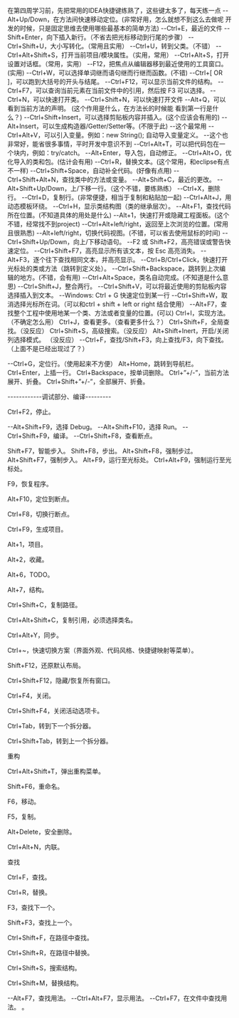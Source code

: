 在第四周学习前，先把常用的IDEA快捷键练熟了，这些键太多了，每天练一点
--Alt+Up/Down，在方法间快速移动定位。(非常好用，怎么就想不到这么去做呢
开发的时候，只是固定思维去使用哪些最基本的简单方法)
--Ctrl+E，最近的文件
--Shift+Enter，向下插入新行。（不省去把光标移动到行尾的步骤）
--Ctrl+Shift+U，大小写转化。（常用且实用）
--Ctrl+U，转到父类。（不错）
--Ctrl+Alt+Shift+S，打开当前项目/模块属性。（实用，常用） 
--Ctrl+Alt+S，打开设置对话框。（常用，实用）
--F12，把焦点从编辑器移到最近使用的工具窗口。(实用)
--Ctrl+W，可以选择单词继而语句继而行继而函数。(不错)
--Ctrl+[ OR ]，可以跑到大括号的开头与结尾。
--Ctrl+F12，可以显示当前文件的结构。
--Ctrl+F7，可以查询当前元素在当前文件中的引用，然后按 F3 可以选择。
--Ctrl+N，可以快速打开类。
--Ctrl+Shift+N，可以快速打开文件
--Alt+Q，可以看到当前方法的声明。 (这个作用是什么，在方法长的时候能
看到第一行是什么？)
--Ctrl+Shift+Insert，可以选择剪贴板内容并插入。(这个应该会有用的)
--Alt+Insert，可以生成构造器/Getter/Setter等。(不限于此)
--这个最常用
--Ctrl+Alt+V，可以引入变量。例如：new String(); 自动导入变量定义。
--这个也非常好，能省很多事情，平时开发中意识不到
--Ctrl+Alt+T，可以把代码包在一个块内，例如：try/catch。
--Alt+Enter，导入包，自动修正。
--Ctrl+Alt+O，优化导入的类和包。(估计会有用)
--Ctrl+R，替换文本。(这个常用，和eclipse有点不一样)
--Ctrl+Shift+Space，自动补全代码。(好像有点用)
--Ctrl+Shift+Alt+N，查找类中的方法或变量。
--Alt+Shift+C，最近的更改。
--Alt+Shift+Up/Down，上/下移一行。（这个不错，要练熟练）
--Ctrl+X，删除行。
--Ctrl+D，复制行。(非常便捷，相当于复制和粘贴加一起)
--Ctrl+Alt+J，用动态模板环绕。
--Ctrl+H，显示类结构图（类的继承层次）。
--Alt+F1，查找代码所在位置。(不知道具体的用处是什么)
--Alt+1，快速打开或隐藏工程面板。(这个不错，经常找不到project)
--Ctrl+Alt+left/right，返回至上次浏览的位置。(常用且很熟悉)
--Alt+left/right，切换代码视图。(不错，可以省去使用鼠标的时间)
--Ctrl+Shift+Up/Down，向上/下移动语句。
--F2 或 Shift+F2，高亮错误或警告快速定位。
--Ctrl+Shift+F7，高亮显示所有该文本，按 Esc 高亮消失。
--Alt+F3，逐个往下查找相同文本，并高亮显示。
--Ctrl+B/Ctrl+Click，快速打开光标处的类或方法（跳转到定义处）。
--Ctrl+Shift+Backspace，跳转到上次编辑的地方。(不错，会有用)
--Ctrl+Alt+Space，类名自动完成。(不知道是什么意思)
--Ctrl+Shift+J，整合两行。
--Ctrl+Shift+V，可以将最近使用的剪贴板内容选择插入到文本。
--Windows: Ctrl + G  快速定位到某一行
--Ctrl+Shift+W，取消选择光标所在词。（可以和ctrl + shift + left or right 结合使用）
--Alt+F7，查找整个工程中使用地某一个类、方法或者变量的位置。(可以)
Ctrl+I，实现方法。（不确定怎么用）
Ctrl+J，查看更多。（查看更多什么？）
Ctrl+Shift+F，全局查找。（没反应）
Ctrl+Shift+S，高级搜索。（没反应）
Alt+Shift+Inert，开启/关闭列选择模式。 （没反应）
--Ctrl+F，查找/Shift+F3，向上查找/F3，向下查找。（上面不是已经出现过了？）


--Ctrl+G，定位行。（使用起来不方便）
Alt+Home，跳转到导航栏。
Ctrl+Enter，上插一行。
Ctrl+Backspace，按单词删除。
Ctrl+”+/-”，当前方法展开、折叠。
Ctrl+Shift+”+/-”，全部展开、折叠。

------------调试部分、编译---------

Ctrl+F2，停止。

--Alt+Shift+F9，选择 Debug。
--Alt+Shift+F10，选择 Run。
--Ctrl+Shift+F9，编译。
--Ctrl+Shift+F8，查看断点。

Shift+F7，智能步入。
Shift+F8，步出。
Alt+Shift+F8，强制步过。
Alt+Shift+F7，强制步入。
Alt+F9，运行至光标处。
Ctrl+Alt+F9，强制运行至光标处。

F9，恢复程序。

Alt+F10，定位到断点。

Ctrl+F8，切换行断点。

Ctrl+F9，生成项目。

Alt+1，项目。

Alt+2，收藏。

Alt+6，TODO。

Alt+7，结构。

Ctrl+Shift+C，复制路径。

Ctrl+Alt+Shift+C，复制引用，必须选择类名。

Ctrl+Alt+Y，同步。

Ctrl+~，快速切换方案（界面外观、代码风格、快捷键映射等菜单）。

Shift+F12，还原默认布局。

Ctrl+Shift+F12，隐藏/恢复所有窗口。

Ctrl+F4，关闭。

Ctrl+Shift+F4，关闭活动选项卡。

Ctrl+Tab，转到下一个拆分器。

Ctrl+Shift+Tab，转到上一个拆分器。

重构

Ctrl+Alt+Shift+T，弹出重构菜单。

Shift+F6，重命名。

F6，移动。

F5，复制。

Alt+Delete，安全删除。

Ctrl+Alt+N，内联。

查找

Ctrl+F，查找。

Ctrl+R，替换。

F3，查找下一个。

Shift+F3，查找上一个。

Ctrl+Shift+F，在路径中查找。

Ctrl+Shift+R，在路径中替换。

Ctrl+Shift+S，搜索结构。

Ctrl+Shift+M，替换结构。

--Alt+F7，查找用法。
--Ctrl+Alt+F7，显示用法。
--Ctrl+F7，在文件中查找用法。
。

